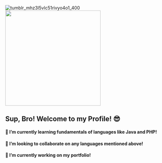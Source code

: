 ![tumblr_mhz3l5vlc51rivyo4o1_400](https://github.com/user-attachments/assets/7a6db38c-526d-43c4-bb2c-a60e25d0a0c5)
<img src="![tumblr_mhz3l5vlc51rivyo4o1_400](https://github.com/user-attachments/assets/7a6db38c-526d-43c4-bb2c-a60e25d0a0c5)" width="300" />

## Sup, Bro! Welcome to my Profile! 😎
#### 🌱 I’m currently learning fundamentals of languages like Java and PHP!
#### 👯 I’m looking to collaborate on any languages mentioned above!
#### 🔭 I’m currently working on my portfolio!


<!--
**kleinborre/kleinborre** is a ✨ _special_ ✨ repository because its `README.md` (this file) appears on your GitHub profile.

Here are some ideas to get you started:

- 🔭 I’m currently working on ...
- 🌱 I’m currently learning ...
- 👯 I’m looking to collaborate on ...
- 🤔 I’m looking for help with ...
- 💬 Ask me about ...
- 📫 How to reach me: ...
- 😄 Pronouns: ...
- ⚡ Fun fact: ...
-->

